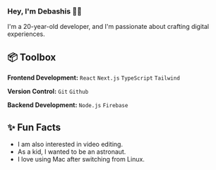 ### Hey, I'm Debashis 👋🏽

I'm a 20-year-old developer, and I'm passionate about crafting digital experiences. 

## 📦 Toolbox

**Frontend Development:** `React` `Next.js` `TypeScript` `Tailwind` 
 
**Version Control:** `Git` `Github`

**Backend Development:**  `Node.js` `Firebase` 


## ✨ Fun Facts 

- I am also interested in video editing.
- As a kid, I wanted to be an astronaut.
- I love using Mac after switching from Linux.
<!--
**DopeDev32/DopeDev32** is a ✨ _special_ ✨ repository because its `README.md` (this file) appears on your GitHub profile.

Here are some ideas to get you started:

- 🔭 I’m currently working on ...
- 🌱 I’m currently learning ...
- 👯 I’m looking to collaborate on ...
- 🤔 I’m looking for help with ...
- 💬 Ask me about ...
- 📫 How to reach me: ...
- 😄 Pronouns: ...
- ⚡ Fun fact: ...
-->
